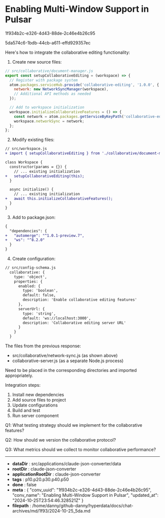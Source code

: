 # Enabling Multi-Window Support in Pulsar

1f934b2c-e326-4d43-88de-2c46e4b26c95

5da574c6-1bdb-44cb-a611-effd929357ec

 Here's how to integrate the collaborative editing functionality:

1. Create new source files:

```javascript
// src/collaborative/document-manager.js
export const setupCollaborativeEditing = (workspace) => {
  // Register with package system
  atom.packages.serviceHub.provide('collaborative-editing', '1.0.0', {
    network: new NetworkSyncManager(workspace),
    // Additional API methods as needed
  });

  // Add to workspace initialization
  workspace.initializeCollaborativeFeatures = () => {
    const network = atom.packages.getServiceByKeyPath('collaborative-editing.network');
    workspace.networkSync = network;
  };
};
```

2. Modify existing files:

```diff
// src/workspace.js
+ import { setupCollaborativeEditing } from './collaborative/document-manager';

class Workspace {
  constructor(params = {}) {
    // ... existing initialization
+   setupCollaborativeEditing(this);
  }

  async initialize() {
    // ... existing initialization
+   await this.initializeCollaborativeFeatures();
  }
}
```

3. Add to package.json:

```diff
{
  "dependencies": {
+   "automerge": "^1.0.1-preview.7",
+   "ws": "^8.2.0"
  }
}
```

4. Create configuration:

```diff
// src/config-schema.js
  collaborative: {
    type: 'object',
    properties: {
      enabled: {
        type: 'boolean',
        default: false,
        description: 'Enable collaborative editing features'
      },
      serverUrl: {
        type: 'string',
        default: 'ws://localhost:3000',
        description: 'Collaborative editing server URL'
      }
    }
  }
```

The files from the previous response:
- src/collaborative/network-sync.js (as shown above)
- collaborative-server.js (as a separate Node.js process)

Need to be placed in the corresponding directories and imported appropriately.

Integration steps:
1. Install new dependencies
2. Add source files to project
3. Update configurations
4. Build and test
5. Run server component

Q1: What testing strategy should we implement for the collaborative features?

Q2: How should we version the collaborative protocol?

Q3: What metrics should we collect to monitor collaborative performance?

---

* **dataDir** : src/applications/claude-json-converter/data
* **rootDir** : claude-json-converter
* **applicationRootDir** : claude-json-converter
* **tags** : p10.p20.p30.p40.p50
* **done** : false
* **meta** : {
  "conv_uuid": "1f934b2c-e326-4d43-88de-2c46e4b26c95",
  "conv_name": "Enabling Multi-Window Support in Pulsar",
  "updated_at": "2024-10-25T23:54:46.328521Z"
}
* **filepath** : /home/danny/github-danny/hyperdata/docs/chat-archives/md/1f93/2024-10-25_5da.md